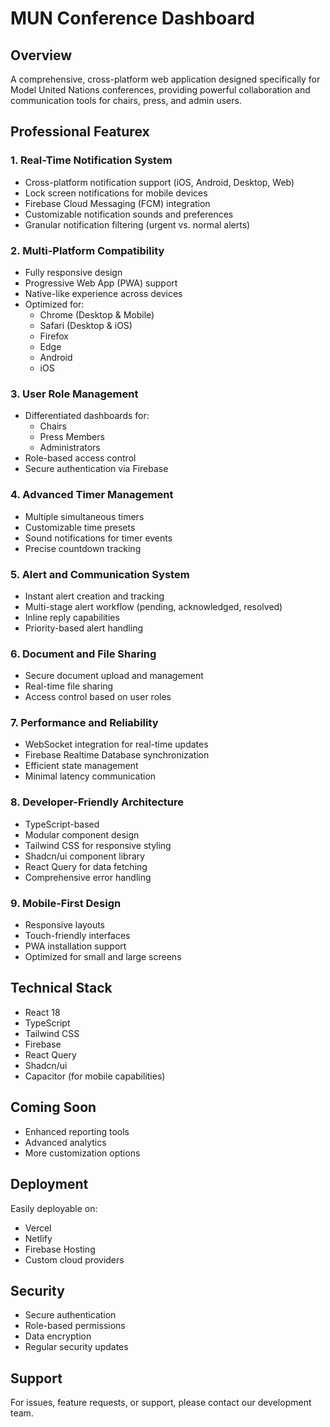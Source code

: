 
# MUN Conference Dashboard

## Overview

A comprehensive, cross-platform web application designed specifically for Model United Nations conferences, providing powerful collaboration and communication tools for chairs, press, and admin users.

## Professional Featurex

### 1. Real-Time Notification System
- Cross-platform notification support (iOS, Android, Desktop, Web)
- Lock screen notifications for mobile devices
- Firebase Cloud Messaging (FCM) integration
- Customizable notification sounds and preferences
- Granular notification filtering (urgent vs. normal alerts)

### 2. Multi-Platform Compatibility
- Fully responsive design
- Progressive Web App (PWA) support
- Native-like experience across devices
- Optimized for:
  - Chrome (Desktop & Mobile)
  - Safari (Desktop & iOS)
  - Firefox
  - Edge
  - Android
  - iOS

### 3. User Role Management
- Differentiated dashboards for:
  - Chairs
  - Press Members
  - Administrators
- Role-based access control
- Secure authentication via Firebase

### 4. Advanced Timer Management
- Multiple simultaneous timers
- Customizable time presets
- Sound notifications for timer events
- Precise countdown tracking

### 5. Alert and Communication System
- Instant alert creation and tracking
- Multi-stage alert workflow (pending, acknowledged, resolved)
- Inline reply capabilities
- Priority-based alert handling

### 6. Document and File Sharing
- Secure document upload and management
- Real-time file sharing
- Access control based on user roles

### 7. Performance and Reliability
- WebSocket integration for real-time updates
- Firebase Realtime Database synchronization
- Efficient state management
- Minimal latency communication

### 8. Developer-Friendly Architecture
- TypeScript-based
- Modular component design
- Tailwind CSS for responsive styling
- Shadcn/ui component library
- React Query for data fetching
- Comprehensive error handling

### 9. Mobile-First Design
- Responsive layouts
- Touch-friendly interfaces
- PWA installation support
- Optimized for small and large screens

## Technical Stack
- React 18
- TypeScript
- Tailwind CSS
- Firebase
- React Query
- Shadcn/ui
- Capacitor (for mobile capabilities)

## Coming Soon
- Enhanced reporting tools
- Advanced analytics
- More customization options

## Deployment
Easily deployable on:
- Vercel
- Netlify
- Firebase Hosting
- Custom cloud providers

## Security
- Secure authentication
- Role-based permissions
- Data encryption
- Regular security updates

## Support
For issues, feature requests, or support, please contact our development team.
